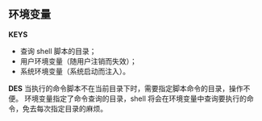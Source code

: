 ## 环境变量
**KEYS**
- 查询 shell 脚本的目录；
- 用户环境变量（随用户注销而失效）；
- 系统环境变量（系统启动而注入）。

**DES**
当执行的命令脚本不在当前目录下时，需要指定脚本命令的目录，操作不便。
环境变量指定了命令查询的目录，shell 将会在环境变量中查询要执行的命令，免去每次指定目录的麻烦。